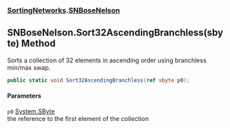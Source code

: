 ### [SortingNetworks](./SortingNetworks.md 'SortingNetworks').[SNBoseNelson](./SortingNetworks-SNBoseNelson.md 'SortingNetworks.SNBoseNelson')
## SNBoseNelson.Sort32AscendingBranchless(sbyte) Method
Sorts a collection of 32 elements in ascending order using branchless min/max swap.  
```csharp
public static void Sort32AscendingBranchless(ref sbyte p0);
```
#### Parameters
<a name='SortingNetworks-SNBoseNelson-Sort32AscendingBranchless(sbyte)-p0'></a>
`p0` [System.SByte](https://docs.microsoft.com/en-us/dotnet/api/System.SByte 'System.SByte')  
the reference to the first element of the collection  
  
